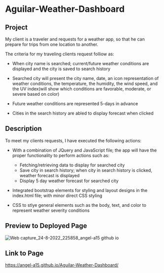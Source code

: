 # Aguilar-Weather-Dashboard

## Project

My client is a traveler and requests for a weather app, so that he can prepare for 
trips from one location to another.

The criteria for my traveling clients request folliow as:

* When city name is searched; current/future weather conditions are displayed and the city 
is saved to search history

* Searched city will present the city name, date, an icon representation of weather conditions, the temperature, the humidity, the wind speed, and the UV index(will show which conditions are favorable, moderate, or severe based on color)

* Future weather conditions are represented 5-days in advance

* Cities in the search history are abled to display forecast when clicked 

## Description

To meet my clients requests, I have executed the following actions:

* With a combination of JQuery and JavaScript file; the app will have the proper functionality to perform
actions such as:
  * Fetching/retrieving data to display for searched city
  * Save city in search history; when city in search history is clicked, weather forecast is displayed 
  * Display 5 day weather forecast for searched city
  
 * Integrated bootstrap elements for styling and layout designs in the index.html file; with minor direct CSS 
 styling
 
 * CSS to stlye general elements such as the body, text, and color to represent weather severity conditions
 ## Preview to Deployed Page
 ![Web capture_24-8-2022_225858_angel-a15 github io](https://user-images.githubusercontent.com/106582411/186571599-21d8a7e2-d419-4802-b923-283406239808.jpeg)

 ## Link to Page
https://angel-a15.github.io/Aguilar-Weather-Dashboard/
